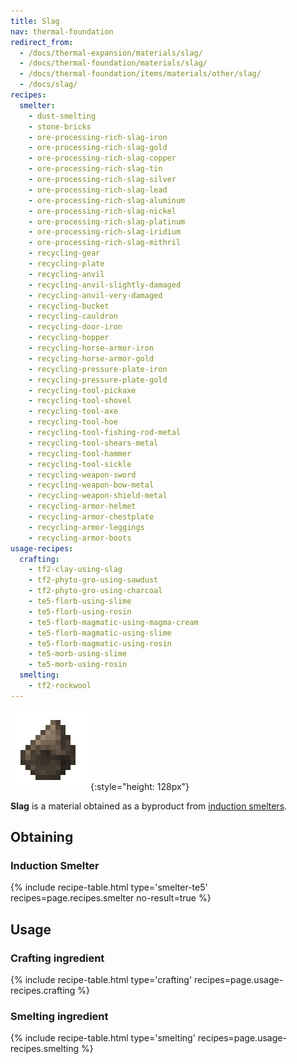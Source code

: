 ```yaml
---
title: Slag
nav: thermal-foundation
redirect_from:
  - /docs/thermal-expansion/materials/slag/
  - /docs/thermal-foundation/materials/slag/
  - /docs/thermal-foundation/items/materials/other/slag/
  - /docs/slag/
recipes:
  smelter:
    - dust-smelting
    - stone-bricks
    - ore-processing-rich-slag-iron
    - ore-processing-rich-slag-gold
    - ore-processing-rich-slag-copper
    - ore-processing-rich-slag-tin
    - ore-processing-rich-slag-silver
    - ore-processing-rich-slag-lead
    - ore-processing-rich-slag-aluminum
    - ore-processing-rich-slag-nickel
    - ore-processing-rich-slag-platinum
    - ore-processing-rich-slag-iridium
    - ore-processing-rich-slag-mithril
    - recycling-gear
    - recycling-plate
    - recycling-anvil
    - recycling-anvil-slightly-damaged
    - recycling-anvil-very-damaged
    - recycling-bucket
    - recycling-cauldron
    - recycling-door-iron
    - recycling-hopper
    - recycling-horse-armor-iron
    - recycling-horse-armor-gold
    - recycling-pressure-plate-iron
    - recycling-pressure-plate-gold
    - recycling-tool-pickaxe
    - recycling-tool-shovel
    - recycling-tool-axe
    - recycling-tool-hoe
    - recycling-tool-fishing-rod-metal
    - recycling-tool-shears-metal
    - recycling-tool-hammer
    - recycling-tool-sickle
    - recycling-weapon-sword
    - recycling-weapon-bow-metal
    - recycling-weapon-shield-metal
    - recycling-armor-helmet
    - recycling-armor-chestplate
    - recycling-armor-leggings
    - recycling-armor-boots
usage-recipes:
  crafting:
    - tf2-clay-using-slag
    - tf2-phyto-gro-using-sawdust
    - tf2-phyto-gro-using-charcoal
    - te5-florb-using-slime
    - te5-florb-using-rosin
    - te5-florb-magmatic-using-magma-cream
    - te5-florb-magmatic-using-slime
    - te5-florb-magmatic-using-rosin
    - te5-morb-using-slime
    - te5-morb-using-rosin
  smelting:
    - tf2-rockwool
---
```


![Slag](/assets/images/thermal-foundation/slag.png){:style="height: 128px"}


**Slag** is a material obtained as a byproduct from [induction
smelters](/docs/thermal-expansion/induction-smelter/).


Obtaining
---------

### Induction Smelter
{% include recipe-table.html type='smelter-te5' recipes=page.recipes.smelter no-result=true %}


Usage
-----

### Crafting ingredient
{% include recipe-table.html type='crafting' recipes=page.usage-recipes.crafting %}

### Smelting ingredient
{% include recipe-table.html type='smelting' recipes=page.usage-recipes.smelting %}

